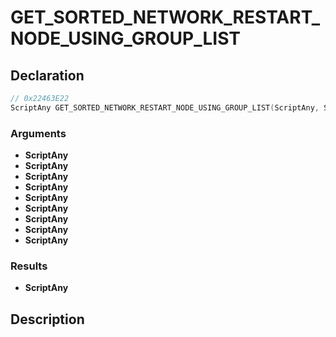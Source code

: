 # GET_SORTED_NETWORK_RESTART_NODE_USING_GROUP_LIST

## Declaration
```cpp
// 0x22463E22
ScriptAny GET_SORTED_NETWORK_RESTART_NODE_USING_GROUP_LIST(ScriptAny, ScriptAny, ScriptAny, ScriptAny, ScriptAny, ScriptAny, ScriptAny, ScriptAny, ScriptAny);
```

### Arguments
- **ScriptAny**
- **ScriptAny**
- **ScriptAny**
- **ScriptAny**
- **ScriptAny**
- **ScriptAny**
- **ScriptAny**
- **ScriptAny**
- **ScriptAny**

### Results
- **ScriptAny**

## Description
